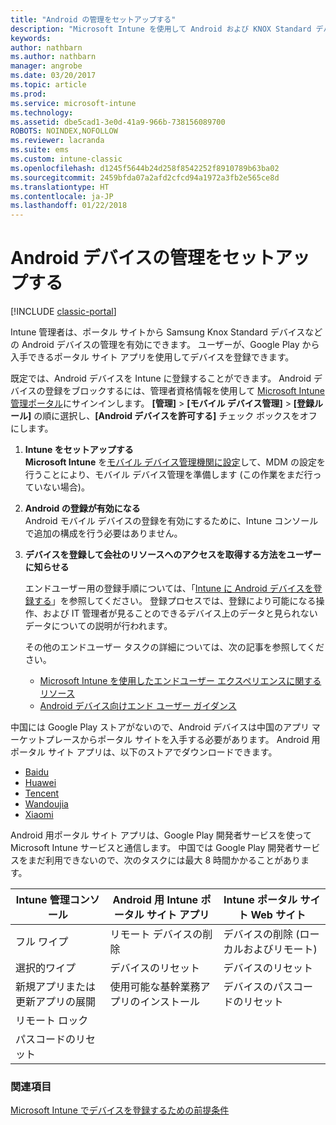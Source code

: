 ```yaml
---
title: "Android の管理をセットアップする"
description: "Microsoft Intune を使用して Android および KNOX Standard デバイスのモバイル デバイス管理 (MDM) を有効にします。"
keywords: 
author: nathbarn
ms.author: nathbarn
manager: angrobe
ms.date: 03/20/2017
ms.topic: article
ms.prod: 
ms.service: microsoft-intune
ms.technology: 
ms.assetid: dbe5cad1-3e0d-41a9-966b-738156089700
ROBOTS: NOINDEX,NOFOLLOW
ms.reviewer: lacranda
ms.suite: ems
ms.custom: intune-classic
ms.openlocfilehash: d1245f5644b24d258f8542252f8910789b63ba02
ms.sourcegitcommit: 2459bfda07a2afd2cfcd94a1972a3fb2e565ce8d
ms.translationtype: HT
ms.contentlocale: ja-JP
ms.lasthandoff: 01/22/2018
---
```

# <a name="set-up-android-device-management"></a>Android デバイスの管理をセットアップする

[!INCLUDE [classic-portal](../includes/classic-portal.md)]

Intune 管理者は、ポータル サイトから Samsung Knox Standard デバイスなどの Android デバイスの管理を有効にできます。 ユーザーが、Google Play から入手できるポータル サイト アプリを使用してデバイスを登録できます。

既定では、Android デバイスを Intune に登録することができます。 Android デバイスの登録をブロックするには、管理者資格情報を使用して [Microsoft Intune 管理ポータル](https://manage.microsoft.com)にサインインします。 **[管理]** > **[モバイル デバイス管理]** > **[登録ルール]** の順に選択し、**[Android デバイスを許可する]** チェック ボックスをオフにします。

1. **Intune をセットアップする**<br>
   **Microsoft Intune** を[モバイル デバイス管理機関に設定](prerequisites-for-enrollment.md#step-2-set-mdm-authority)して、MDM の設定を行うことにより、モバイル デバイス管理を準備します (この作業をまだ行っていない場合)。

2. **Android の登録が有効になる**<br>
   Android モバイル デバイスの登録を有効にするために、Intune コンソールで追加の構成を行う必要はありません。

3. **デバイスを登録して会社のリソースへのアクセスを取得する方法をユーザーに知らせる**

   エンドユーザー用の登録手順については、「[Intune に Android デバイスを登録する](https://docs.microsoft.com/intune-user-help/enroll-your-device-in-intune-android)」を参照してください。 登録プロセスでは、登録により可能になる操作、および IT 管理者が見ることのできるデバイス上のデータと見られないデータについての説明が行われます。

   その他のエンドユーザー タスクの詳細については、次の記事を参照してください。
   - [Microsoft Intune を使用したエンドユーザー エクスペリエンスに関するリソース](/intune/end-user-educate)
   - [Android デバイス向けエンド ユーザー ガイダンス](https://docs.microsoft.com/intune-user-help/using-your-android-device-with-intune)

中国には Google Play ストアがないので、Android デバイスは中国のアプリ マーケットプレースからポータル サイトを入手する必要があります。 Android 用ポータル サイト アプリは、以下のストアでダウンロードできます。
* [Baidu](https://go.microsoft.com/fwlink/?linkid=836946)
* [Huawei](https://go.microsoft.com/fwlink/?linkid=836948)
* [Tencent](https://go.microsoft.com/fwlink/?linkid=836949)
* [Wandoujia](https://go.microsoft.com/fwlink/?linkid=836950)
* [Xiaomi](https://go.microsoft.com/fwlink/?linkid=836947)

Android 用ポータル サイト アプリは、Google Play 開発者サービスを使って Microsoft Intune サービスと通信します。 中国では Google Play 開発者サービスをまだ利用できないので、次のタスクには最大 8 時間かかることがあります。 

|Intune 管理コンソール| Android 用 Intune ポータル サイト アプリ |Intune ポータル サイト Web サイト|   
|---|---|---|
|フル ワイプ| リモート デバイスの削除| デバイスの削除 (ローカルおよびリモート)|
|選択的ワイプ| デバイスのリセット| デバイスのリセット|
|新規アプリまたは更新アプリの展開| 使用可能な基幹業務アプリのインストール| デバイスのパスコードのリセット|
|リモート ロック|||
|パスコードのリセット|||

### <a name="see-also"></a>関連項目
[Microsoft Intune でデバイスを登録するための前提条件](prerequisites-for-enrollment.md)
